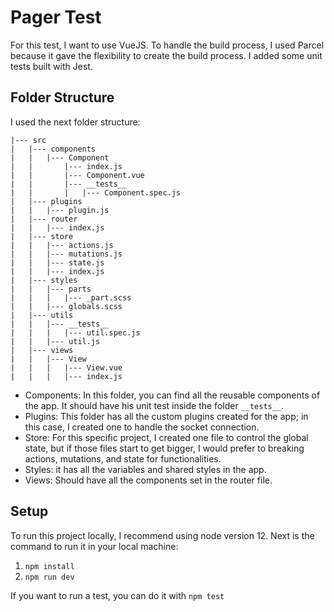 # Pager Test

For this test, I want to use VueJS. To handle the build process, I used Parcel because it gave the flexibility to create the build process. I added some unit tests built with Jest.

## Folder Structure

I used the next folder structure:
````
|--- src
|	|--- components
|	|	|--- Component
|	|		|--- index.js
|	|		|--- Component.vue
|	|		|--- __tests__
|	|		|	|--- Component.spec.js
|	|--- plugins
|	|	|--- plugin.js
|	|--- router
|	|	|--- index.js
|	|--- store
|	|	|--- actions.js
|	|	|--- mutations.js
|	|	|--- state.js
|	|	|--- index.js
|	|--- styles
|	|	|--- parts
|	|	|	|--- _part.scss
|	|	|--- globals.scss
|	|--- utils
|	|	|--- __tests__
|	|	|	|--- util.spec.js
|	|	|--- util.js
|	|--- views
|	|	|--- View
|	|	|	|--- View.vue
|	|	|	|--- index.js
````

 - Components: In this folder, you can find all the reusable components of the app. It should have his unit test inside the folder `__tests__`.
 - Plugins: This folder has all the custom plugins created for the app; in this case, I created one to handle the socket connection.
 - Store: For this specific project, I created one file to control the global state, but if those files start to get bigger, I would prefer to breaking actions, mutations, and state for functionalities.
 - Styles: it has all the variables and shared styles in the app.
 - Views: Should have all the components set in the router file.

## Setup
To run this project locally, I recommend using node version 12. Next is the command to run it in your local machine:

 1. `npm install`
2. `npm run dev`

If you want to run a test, you can do it with `npm test`